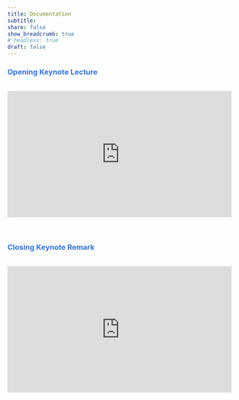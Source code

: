 ```yaml
---
title: Documentation
subtitle:
share: false
show_breadcrumb: true
# headless: true
draft: false
---
```

<h3 class="text-center" style="color: #3273DC" > Opening Keynote Lecture </h3>
<br>
<div class="row align-items-center">
    <div class="col-md-6 mx-auto">
        <div style="position: relative; padding-bottom: 56.25%; height: 0; overflow: hidden;">
            <iframe src="https://www.youtube.com/embed/_GNUO6VkQDc" style="position: absolute; top: 0; left: 0; width: 100%; height: 100%; border:0;" allowfullscreen></iframe>
        </div>
    </div>
    <!-- <div class="col-md-8">
        tes menulis
    </div> -->
</div>
<br><br>
<h3 class="text-center" style="color: #3273DC" > Closing Keynote Remark </h3>
<br>
<div class="row align-items-center">
    <div class="col-md-6 mx-auto">
        <div style="position: relative; padding-bottom: 56.25%; height: 0; overflow: hidden;">
            <iframe src="https://www.youtube.com/embed/kvpFr_MLpKw" style="position: absolute; top: 0; left: 0; width: 100%; height: 100%; border:0;" allowfullscreen></iframe>
        </div>
    </div>
    <!-- <div class="col-md-8">
        tes menulis
    </div> -->
</div>